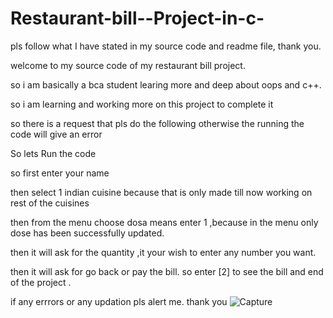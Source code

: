 # Restaurant-bill--Project-in-c-
pls follow what I have stated in my source code and readme file, thank you.


welcome to my source code of my restaurant bill project.

so i am basically a bca student learing more and deep about oops and c++.

so i am learning and working more on this project to complete it 

so there is a request that pls do the following otherwise the running the code will give an error

So lets Run the code

so first enter your name 

then select 1 indian cuisine  because that is only made till now working on rest of the 
cuisines 

then from the menu choose dosa means enter 1 ,because in the menu only dose has been 
successfully updated.

then it will ask for the quantity ,it your wish to enter any number you want.

then it will ask for go back or pay the bill. so enter [2] to see the bill
and end of the project .

if any errrors or any updation pls alert me.
thank you
![Capture](https://user-images.githubusercontent.com/91976876/190955341-c7e36ef5-47d8-44fd-aa7d-215521deeaaa.PNG)

